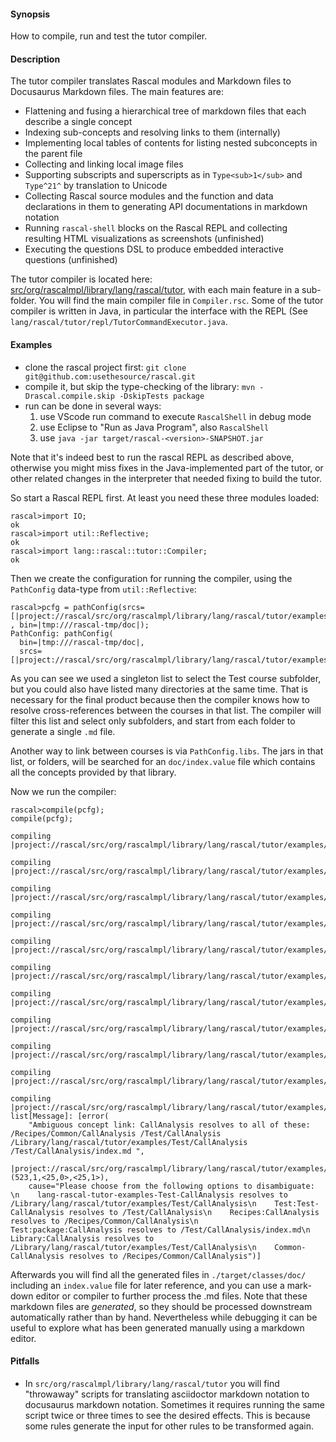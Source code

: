 
#### Synopsis

How to compile, run and test the tutor compiler.

#### Description

The tutor compiler translates Rascal modules and Markdown files to Docusaurus Markdown files. The main features are:

* Flattening and fusing a hierarchical tree of markdown files that each describe a single concept
* Indexing sub-concepts and resolving links to them (internally)
* Implementing local tables of contents for listing nested subconcepts in the parent file
* Collecting and linking local image files
* Supporting subscripts and superscripts as in `Type<sub>1</sub>` and `Type^21^` by translation to Unicode
* Collecting Rascal source modules and the function and data declarations in them to generating API documentations in markdown notation
* Running `rascal-shell` blocks on the Rascal REPL and collecting resulting HTML visualizations as screenshots (unfinished)
* Executing the questions DSL to produce embedded interactive questions (unfinished)

The tutor compiler is located here: [src/org/rascalmpl/library/lang/rascal/tutor](https://github.com/usethesource/rascal/tree/main/src/org/rascalmpl/library/lang/rascal/tutor), with each main feature in a sub-folder. You will find the main compiler file in `Compiler.rsc`. Some of the tutor compiler is written in Java, in particular the interface with the REPL (See `lang/rascal/tutor/repl/TutorCommandExecutor.java`.

#### Examples

* clone the rascal project first: `git clone git@github.com:usethesource/rascal.git`
* compile it, but skip the type-checking of the library: `mvn -Drascal.compile.skip -DskipTests package`
* run can be done in several ways:
   1. use VScode run command to execute `RascalShell` in debug mode
   2. use Eclipse to "Run as Java Program", also `RascalShell`
   4. use `java -jar target/rascal-<version>-SNAPSHOT.jar`

 
Note that it's indeed best to run the rascal REPL as described above, otherwise you might miss fixes in the Java-implemented part of the tutor, or other related changes in the interpreter that needed fixing to build the tutor.

So start a Rascal REPL first. At least you need these three modules loaded:


```rascal-shell
rascal>import IO;
ok
rascal>import util::Reflective;
ok
rascal>import lang::rascal::tutor::Compiler;
ok
```

Then we create the configuration for running the compiler, using the `PathConfig` data-type from `util::Reflective`:


```rascal-shell
rascal>pcfg = pathConfig(srcs=[|project://rascal/src/org/rascalmpl/library/lang/rascal/tutor/examples/Test|] , bin=|tmp:///rascal-tmp/doc|);
PathConfig: pathConfig(
  bin=|tmp:///rascal-tmp/doc|,
  srcs=[|project://rascal/src/org/rascalmpl/library/lang/rascal/tutor/examples/Test|])
```

As you can see we used a singleton list to select the Test course subfolder, but you could also have listed many directories at the same time. That is necessary for the final product because then the compiler knows how to resolve cross-references between the courses in that list. The compiler will filter this list and select only subfolders, and start from each folder to generate a single `.md` file. 

Another way to link between courses is via `PathConfig.libs`. The jars in that list, or folders, will  be searched for an `doc/index.value` file which contains all the concepts provided by that library. 

Now we run the compiler:


```rascal-shell
rascal>compile(pcfg);
compile(pcfg);
compiling |project://rascal/src/org/rascalmpl/library/lang/rascal/tutor/examples/Test/Test.md|
compiling |project://rascal/src/org/rascalmpl/library/lang/rascal/tutor/examples/Test/CallAnalysis|
compiling |project://rascal/src/org/rascalmpl/library/lang/rascal/tutor/examples/Test/CallAnalysis/CallAnalysis.md|
compiling |project://rascal/src/org/rascalmpl/library/lang/rascal/tutor/examples/Test/CallAnalysis/calls.png|
compiling |project://rascal/src/org/rascalmpl/library/lang/rascal/tutor/examples/Test/If|
compiling |project://rascal/src/org/rascalmpl/library/lang/rascal/tutor/examples/Test/If/If.md|
compiling |project://rascal/src/org/rascalmpl/library/lang/rascal/tutor/examples/Test/Libraries|
compiling |project://rascal/src/org/rascalmpl/library/lang/rascal/tutor/examples/Test/Libraries/Libraries.md|
compiling |project://rascal/src/org/rascalmpl/library/lang/rascal/tutor/examples/Test/Libraries/Boolean|
compiling |project://rascal/src/org/rascalmpl/library/lang/rascal/tutor/examples/Test/Questions|
compiling |project://rascal/src/org/rascalmpl/library/lang/rascal/tutor/examples/Test/t1.png|
list[Message]: [error(
    "Ambiguous concept link: CallAnalysis resolves to all of these: /Recipes/Common/CallAnalysis /Test/CallAnalysis /Library/lang/rascal/tutor/examples/Test/CallAnalysis /Test/CallAnalysis/index.md ",
    |project://rascal/src/org/rascalmpl/library/lang/rascal/tutor/examples/Test/Test.md|(523,1,<25,0>,<25,1>),
    cause="Please choose from the following options to disambiguate: \n    lang-rascal-tutor-examples-Test-CallAnalysis resolves to /Library/lang/rascal/tutor/examples/Test/CallAnalysis\n    Test:Test-CallAnalysis resolves to /Test/CallAnalysis\n    Recipes:CallAnalysis resolves to /Recipes/Common/CallAnalysis\n    Test:package:CallAnalysis resolves to /Test/CallAnalysis/index.md\n    Library:CallAnalysis resolves to /Library/lang/rascal/tutor/examples/Test/CallAnalysis\n    Common-CallAnalysis resolves to /Recipes/Common/CallAnalysis")]
```

Afterwards you will find all the generated files in `./target/classes/doc/` including an `index.value` file for later reference, and you can use a mark-down editor or compiler to further process the .md files. Note that these markdown files are _generated_, so they should be processed downstream automatically rather than by hand. Nevertheless while debugging it can be useful to explore what has been generated manually using a markdown editor.

#### Pitfalls

* In `src/org/rascalmpl/library/lang/rascal/tutor` you will find "throwaway" scripts for translating asciidoctor markdown notation to docusaurus markdown notation. Sometimes it requires running the same script twice or three times to see the desired effects. This is because some rules generate the input for other rules to be transformed again.

